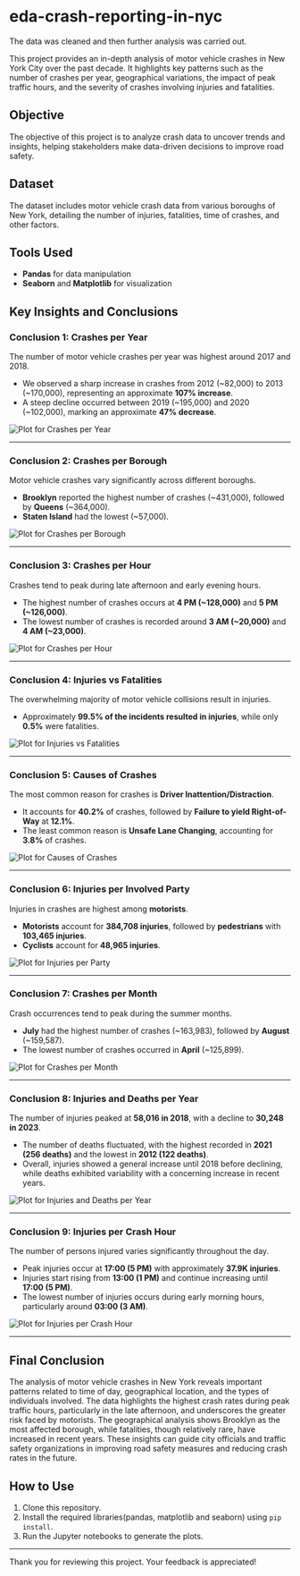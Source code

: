 # eda-crash-reporting-in-nyc
The data was cleaned and then further analysis was carried out.

This project provides an in-depth analysis of motor vehicle crashes in New York City over the past decade. It highlights key patterns such as the number of crashes per year, geographical variations, the impact of peak traffic hours, and the severity of crashes involving injuries and fatalities.

## Objective

The objective of this project is to analyze crash data to uncover trends and insights, helping stakeholders make data-driven decisions to improve road safety.

## Dataset

The dataset includes motor vehicle crash data from various boroughs of New York, detailing the number of injuries, fatalities, time of crashes, and other factors.

## Tools Used

- **Pandas** for data manipulation
- **Seaborn** and **Matplotlib** for visualization

## Key Insights and Conclusions

### Conclusion 1: Crashes per Year
The number of motor vehicle crashes per year was highest around 2017 and 2018.

- We observed a sharp increase in crashes from 2012 (~82,000) to 2013 (~170,000), representing an approximate **107% increase**.
- A steep decline occurred between 2019 (~195,000) and 2020 (~102,000), marking an approximate **47% decrease**.

![Plot for Crashes per Year](/result_plots/crashes_per_year.png)

---

### Conclusion 2: Crashes per Borough
Motor vehicle crashes vary significantly across different boroughs.

- **Brooklyn** reported the highest number of crashes (~431,000), followed by **Queens** (~364,000). 
- **Staten Island** had the lowest (~57,000).

![Plot for Crashes per Borough](/result_plots/crashes_per_borough.png)

---

### Conclusion 3: Crashes per Hour
Crashes tend to peak during late afternoon and early evening hours.

- The highest number of crashes occurs at **4 PM (~128,000)** and **5 PM (~126,000)**.
- The lowest number of crashes is recorded around **3 AM (~20,000)** and **4 AM (~23,000)**.

![Plot for Crashes per Hour](/result_plots/crashes_per_hour.png)

---

### Conclusion 4: Injuries vs Fatalities
The overwhelming majority of motor vehicle collisions result in injuries.

- Approximately **99.5% of the incidents resulted in injuries**, while only **0.5%** were fatalities.

![Plot for Injuries vs Fatalities](/result_plots/percentage_of_injuries_vs_deaths.png)

---

### Conclusion 5: Causes of Crashes
The most common reason for crashes is **Driver Inattention/Distraction**.

- It accounts for **40.2%** of crashes, followed by **Failure to yield Right-of-Way** at **12.1%**.
- The least common reason is **Unsafe Lane Changing**, accounting for **3.8%** of crashes.

![Plot for Causes of Crashes](/result_plots/top10_contributing_factors.png)

---

### Conclusion 6: Injuries per Involved Party
Injuries in crashes are highest among **motorists**.

- **Motorists** account for **384,708 injuries**, followed by **pedestrians** with **103,465 injuries**.
- **Cyclists** account for **48,965 injuries**.

![Plot for Injuries per Party](/result_plots/crashes_per_type_of_individual.png)

---

### Conclusion 7: Crashes per Month
Crash occurrences tend to peak during the summer months.

- **July** had the highest number of crashes (~163,983), followed by **August** (~159,587).
- The lowest number of crashes occurred in **April** (~125,899).

![Plot for Crashes per Month](/result_plots/monthly_crashes.png)

---

### Conclusion 8: Injuries and Deaths per Year
The number of injuries peaked at **58,016 in 2018**, with a decline to **30,248 in 2023**.

- The number of deaths fluctuated, with the highest recorded in **2021 (256 deaths)** and the lowest in **2012 (122 deaths)**.
- Overall, injuries showed a general increase until 2018 before declining, while deaths exhibited variability with a concerning increase in recent years.

![Plot for Injuries and Deaths per Year](/result_plots/injuries_deaths_over_years.png)

---

### Conclusion 9: Injuries per Crash Hour
The number of persons injured varies significantly throughout the day.

- Peak injuries occur at **17:00 (5 PM)** with approximately **37.9K injuries**.
- Injuries start rising from **13:00 (1 PM)** and continue increasing until **17:00 (5 PM)**.
- The lowest number of injuries occurs during early morning hours, particularly around **03:00 (3 AM)**.

![Plot for Injuries per Crash Hour](/result_plots/severity_by_time_of_day.png)

---

## Final Conclusion
The analysis of motor vehicle crashes in New York reveals important patterns related to time of day, geographical location, and the types of individuals involved. The data highlights the highest crash rates during peak traffic hours, particularly in the late afternoon, and underscores the greater risk faced by motorists. The geographical analysis shows Brooklyn as the most affected borough, while fatalities, though relatively rare, have increased in recent years. These insights can guide city officials and traffic safety organizations in improving road safety measures and reducing crash rates in the future.

## How to Use

1. Clone this repository.
2. Install the required libraries(pandas, matplotlib and seaborn) using `pip install`.
3. Run the Jupyter notebooks to generate the plots.

---

Thank you for reviewing this project. Your feedback is appreciated!

